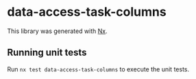 # data-access-task-columns

This library was generated with [Nx](https://nx.dev).

## Running unit tests

Run `nx test data-access-task-columns` to execute the unit tests.
